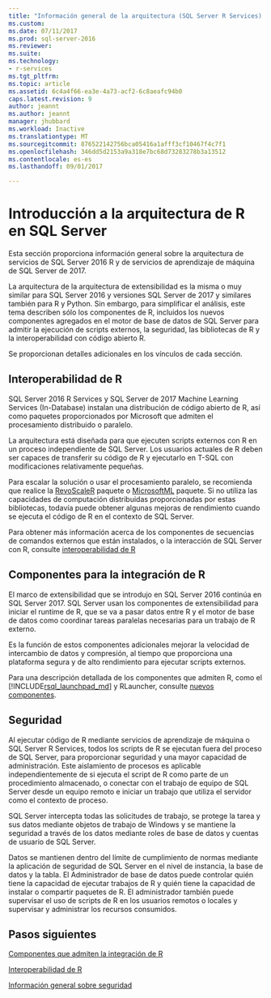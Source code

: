 ```yaml
---
title: "Información general de la arquitectura (SQL Server R Services) | Microsoft Docs"
ms.custom: 
ms.date: 07/11/2017
ms.prod: sql-server-2016
ms.reviewer: 
ms.suite: 
ms.technology:
- r-services
ms.tgt_pltfrm: 
ms.topic: article
ms.assetid: 6c4a4f66-ea3e-4a73-acf2-6c8aeafc94b0
caps.latest.revision: 9
author: jeannt
ms.author: jeannt
manager: jhubbard
ms.workload: Inactive
ms.translationtype: MT
ms.sourcegitcommit: 876522142756bca05416a1afff3cf10467f4c7f1
ms.openlocfilehash: 346dd5d2153a9a318e7bc68d73283278b3a13512
ms.contentlocale: es-es
ms.lasthandoff: 09/01/2017

---
```

# <a name="architecture-overview-for-r-in-sql-server"></a>Introducción a la arquitectura de R en SQL Server

Esta sección proporciona información general sobre la arquitectura de servicios de SQL Server 2016 R y de servicios de aprendizaje de máquina de SQL Server de 2017.

La arquitectura de la arquitectura de extensibilidad es la misma o muy similar para SQL Server 2016 y versiones SQL Server de 2017 y similares también para R y Python. Sin embargo, para simplificar el análisis, este tema describen sólo los componentes de R, incluidos los nuevos componentes agregados en el motor de base de datos de SQL Server para admitir la ejecución de scripts externos, la seguridad, las bibliotecas de R y la interoperabilidad con código abierto R.

Se proporcionan detalles adicionales en los vínculos de cada sección.

## <a name="r-interoperability"></a>Interoperabilidad de R

SQL Server 2016 R Services y SQL Server de 2017 Machine Learning Services (In-Database) instalan una distribución de código abierto de R, así como paquetes proporcionados por Microsoft que admiten el procesamiento distribuido o paralelo.

La arquitectura está diseñada para que ejecuten scripts externos con R en un proceso independiente de SQL Server. Los usuarios actuales de R deben ser capaces de transferir su código de R y ejecutarlo en T-SQL con modificaciones relativamente pequeñas.

Para escalar la solución o usar el procesamiento paralelo, se recomienda que realice la [RevoScaleR](https://docs.microsoft.com/r-server/r-reference/revoscaler/revoscaler) paquete o [MicrosoftML](https://docs.microsoft.com/r-server/r-reference/microsoftml/microsoftml-package) paquete. Si no utiliza las capacidades de computación distribuidas proporcionadas por estas bibliotecas, todavía puede obtener algunas mejoras de rendimiento cuando se ejecuta el código de R en el contexto de SQL Server.

Para obtener más información acerca de los componentes de secuencias de comandos externos que están instalados, o la interacción de SQL Server con R, consulte [interoperabilidad de R](../../advanced-analytics/r/r-interoperability-in-sql-server.md)

## <a name="components-to-support-r-integration"></a>Componentes para la integración de R

El marco de extensibilidad que se introdujo en SQL Server 2016 continúa en SQL Server 2017. SQL Server usan los componentes de extensibilidad para iniciar el runtime de R, que se va a pasar datos entre R y el motor de base de datos como coordinar tareas paralelas necesarias para un trabajo de R externo.

Es la función de estos componentes adicionales mejorar la velocidad de intercambio de datos y compresión, al tiempo que proporciona una plataforma segura y de alto rendimiento para ejecutar scripts externos.

Para una descripción detallada de los componentes que admiten R, como el [!INCLUDE[rsql_launchpad_md](../../includes/rsql-launchpad-md.md)] y RLauncher, consulte [nuevos componentes](../../advanced-analytics/r/new-components-in-sql-server-to-support-r.md).

## <a name="security"></a>Seguridad

Al ejecutar código de R mediante servicios de aprendizaje de máquina o SQL Server R Services, todos los scripts de R se ejecutan fuera del proceso de SQL Server, para proporcionar seguridad y una mayor capacidad de administración. Este aislamiento de procesos es aplicable independientemente de si ejecuta el script de R como parte de un procedimiento almacenado, o conectar con el trabajo de equipo de SQL Server desde un equipo remoto e iniciar un trabajo que utiliza el servidor como el contexto de proceso.

SQL Server intercepta todas las solicitudes de trabajo, se protege la tarea y sus datos mediante objetos de trabajo de Windows y se mantiene la seguridad a través de los datos mediante roles de base de datos y cuentas de usuario de SQL Server.

Datos se mantienen dentro del límite de cumplimiento de normas mediante la aplicación de seguridad de SQL Server en el nivel de instancia, la base de datos y la tabla. El Administrador de base de datos puede controlar quién tiene la capacidad de ejecutar trabajos de R y quién tiene la capacidad de instalar o compartir paquetes de R. El administrador también puede supervisar el uso de scripts de R en los usuarios remotos o locales y supervisar y administrar los recursos consumidos.

## <a name="next-steps"></a>Pasos siguientes

[Componentes que admiten la integración de R](new-components-in-sql-server-to-support-r.md)

[Interoperabilidad de R](r-interoperability-in-sql-server.md)

[Información general sobre seguridad](security-overview-sql-server-r.md)

